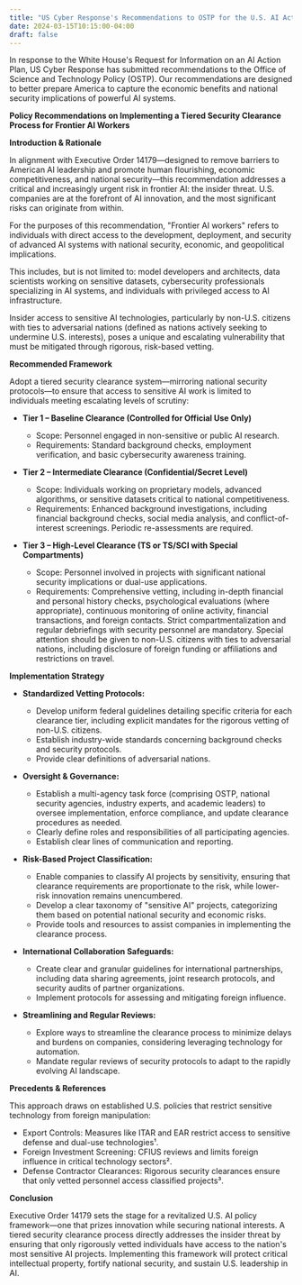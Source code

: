 ```yaml
---
title: "US Cyber Response's Recommendations to OSTP for the U.S. AI Action Plan"
date: 2024-03-15T10:15:00-04:00
draft: false
---
```


In response to the White House's Request for Information on an AI Action Plan, US Cyber Response has submitted recommendations to the Office of Science and Technology Policy (OSTP). Our recommendations are designed to better prepare America to capture the economic benefits and national security implications of powerful AI systems.

**Policy Recommendations on Implementing a Tiered Security Clearance Process for Frontier AI Workers**

**Introduction & Rationale**

In alignment with Executive Order 14179—designed to remove barriers to American AI leadership and promote human flourishing, economic competitiveness, and national security—this recommendation addresses a critical and increasingly urgent risk in frontier AI: the insider threat. U.S. companies are at the forefront of AI innovation, and the most significant risks can originate from within.

For the purposes of this recommendation, "Frontier AI workers" refers to individuals with direct access to the development, deployment, and security of advanced AI systems with national security, economic, and geopolitical implications.

This includes, but is not limited to: model developers and architects, data scientists working on sensitive datasets, cybersecurity professionals specializing in AI systems, and individuals with privileged access to AI infrastructure.

Insider access to sensitive AI technologies, particularly by non-U.S. citizens with ties to adversarial nations (defined as nations actively seeking to undermine U.S. interests), poses a unique and escalating vulnerability that must be mitigated through rigorous, risk-based vetting.

**Recommended Framework**

Adopt a tiered security clearance system—mirroring national security protocols—to ensure that access to sensitive AI work is limited to individuals meeting escalating levels of scrutiny:

* **Tier 1 – Baseline Clearance (Controlled for Official Use Only)**
    * Scope: Personnel engaged in non-sensitive or public AI research.
    * Requirements: Standard background checks, employment verification, and basic cybersecurity awareness training.

* **Tier 2 – Intermediate Clearance (Confidential/Secret Level)**
    * Scope: Individuals working on proprietary models, advanced algorithms, or sensitive datasets critical to national competitiveness.
    * Requirements: Enhanced background investigations, including financial background checks, social media analysis, and conflict-of-interest screenings. Periodic re-assessments are required.

* **Tier 3 – High-Level Clearance (TS or TS/SCI with Special Compartments)**
    * Scope: Personnel involved in projects with significant national security implications or dual-use applications.
    * Requirements: Comprehensive vetting, including in-depth financial and personal history checks, psychological evaluations (where appropriate), continuous monitoring of online activity, financial transactions, and foreign contacts. Strict compartmentalization and regular debriefings with security personnel are mandatory. Special attention should be given to non-U.S. citizens with ties to adversarial nations, including disclosure of foreign funding or affiliations and restrictions on travel.

**Implementation Strategy**

* **Standardized Vetting Protocols:**
    * Develop uniform federal guidelines detailing specific criteria for each clearance tier, including explicit mandates for the rigorous vetting of non-U.S. citizens.
    * Establish industry-wide standards concerning background checks and security protocols.
    * Provide clear definitions of adversarial nations.

* **Oversight & Governance:**
    * Establish a multi-agency task force (comprising OSTP, national security agencies, industry experts, and academic leaders) to oversee implementation, enforce compliance, and update clearance procedures as needed.
    * Clearly define roles and responsibilities of all participating agencies.
    * Establish clear lines of communication and reporting.

* **Risk-Based Project Classification:**
    * Enable companies to classify AI projects by sensitivity, ensuring that clearance requirements are proportionate to the risk, while lower-risk innovation remains unencumbered.
    * Develop a clear taxonomy of "sensitive AI" projects, categorizing them based on potential national security and economic risks.
    * Provide tools and resources to assist companies in implementing the clearance process.

* **International Collaboration Safeguards:**
    * Create clear and granular guidelines for international partnerships, including data sharing agreements, joint research protocols, and security audits of partner organizations.
    * Implement protocols for assessing and mitigating foreign influence.

* **Streamlining and Regular Reviews:**
    * Explore ways to streamline the clearance process to minimize delays and burdens on companies, considering leveraging technology for automation.
    * Mandate regular reviews of security protocols to adapt to the rapidly evolving AI landscape.

**Precedents & References**

This approach draws on established U.S. policies that restrict sensitive technology from foreign manipulation:

* Export Controls: Measures like ITAR and EAR restrict access to sensitive defense and dual-use technologies¹.
* Foreign Investment Screening: CFIUS reviews and limits foreign influence in critical technology sectors².
* Defense Contractor Clearances: Rigorous security clearances ensure that only vetted personnel access classified projects³.

**Conclusion**

Executive Order 14179 sets the stage for a revitalized U.S. AI policy framework—one that prizes innovation while securing national interests. A tiered security clearance process directly addresses the insider threat by ensuring that only rigorously vetted individuals have access to the nation's most sensitive AI projects. Implementing this framework will protect critical intellectual property, fortify national security, and sustain U.S. leadership in AI.
